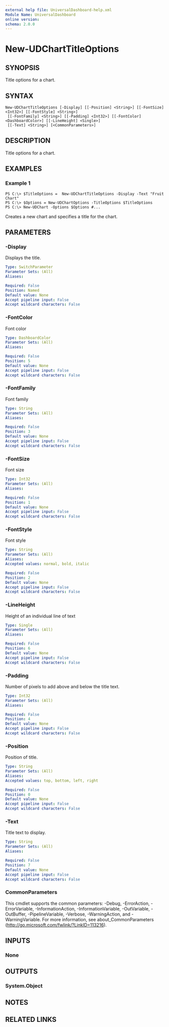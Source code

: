 ```yaml
---
external help file: UniversalDashboard-help.xml
Module Name: UniversalDashboard
online version:
schema: 2.0.0
---
```


# New-UDChartTitleOptions

## SYNOPSIS
Title options for a chart.

## SYNTAX

```
New-UDChartTitleOptions [-Display] [[-Position] <String>] [[-FontSize] <Int32>] [[-FontStyle] <String>]
 [[-FontFamily] <String>] [[-Padding] <Int32>] [[-FontColor] <DashboardColor>] [[-LineHeight] <Single>]
 [[-Text] <String>] [<CommonParameters>]
```

## DESCRIPTION
Title options for a chart.

## EXAMPLES

### Example 1
```
PS C:\> $TitleOptions =  New-UDChartTitleOptions -Display -Text "Fruit Chart"
PS C:\> $Options = New-UDChartOptions -TitleOptions $TitleOptions
PS C:\> New-UDChart -Options $Options #...
```

Creates a new chart and specifies a title for the chart.

## PARAMETERS

### -Display
Displays the title.

```yaml
Type: SwitchParameter
Parameter Sets: (All)
Aliases:

Required: False
Position: Named
Default value: None
Accept pipeline input: False
Accept wildcard characters: False
```

### -FontColor
Font color

```yaml
Type: DashboardColor
Parameter Sets: (All)
Aliases:

Required: False
Position: 5
Default value: None
Accept pipeline input: False
Accept wildcard characters: False
```

### -FontFamily
Font family

```yaml
Type: String
Parameter Sets: (All)
Aliases:

Required: False
Position: 3
Default value: None
Accept pipeline input: False
Accept wildcard characters: False
```

### -FontSize
Font size

```yaml
Type: Int32
Parameter Sets: (All)
Aliases:

Required: False
Position: 1
Default value: None
Accept pipeline input: False
Accept wildcard characters: False
```

### -FontStyle
Font style

```yaml
Type: String
Parameter Sets: (All)
Aliases:
Accepted values: normal, bold, italic

Required: False
Position: 2
Default value: None
Accept pipeline input: False
Accept wildcard characters: False
```

### -LineHeight
Height of an individual line of text 

```yaml
Type: Single
Parameter Sets: (All)
Aliases:

Required: False
Position: 6
Default value: None
Accept pipeline input: False
Accept wildcard characters: False
```

### -Padding
Number of pixels to add above and below the title text.

```yaml
Type: Int32
Parameter Sets: (All)
Aliases:

Required: False
Position: 4
Default value: None
Accept pipeline input: False
Accept wildcard characters: False
```

### -Position
Position of title.

```yaml
Type: String
Parameter Sets: (All)
Aliases:
Accepted values: top, bottom, left, right

Required: False
Position: 0
Default value: None
Accept pipeline input: False
Accept wildcard characters: False
```

### -Text
Title text to display.

```yaml
Type: String
Parameter Sets: (All)
Aliases:

Required: False
Position: 7
Default value: None
Accept pipeline input: False
Accept wildcard characters: False
```

### CommonParameters
This cmdlet supports the common parameters: -Debug, -ErrorAction, -ErrorVariable, -InformationAction, -InformationVariable, -OutVariable, -OutBuffer, -PipelineVariable, -Verbose, -WarningAction, and -WarningVariable. For more information, see about_CommonParameters (http://go.microsoft.com/fwlink/?LinkID=113216).

## INPUTS

### None

## OUTPUTS

### System.Object

## NOTES

## RELATED LINKS
